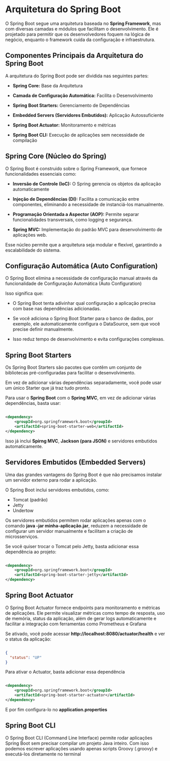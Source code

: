 # Arquitetura do Spring Boot

O Spring Boot segue uma arquitetura baseada no **Spring Framework**, mas com diversas camadas e módulos que facilitam o desenvolvimento. Ele é projetado para permitir que os desenvolvedores foquem na lógica de negócio, enquanto o framework cuida da configuração e infraestrutura.

## Componentes Principais da Arquitetura do Spring Boot

A arquitetura do Spring Boot pode ser dividida nas seguintes partes:

- **Spring Core:** Base da Arquitetura

- **Camada de Configuração Automática:** Facilita o Desenvolvimento

- **Spring Boot Starters:** Gerenciamento de Dependências

- **Embedded Servers (Servidores Embutidos):** Aplicação Autossuficiente

- **Spring Boot Actuator:** Monitoramento e métricas

- **Spring Boot CLI:** Execução de aplicações sem necessidade de compilação

## Spring Core (Núcleo do Spring)

O Spring Boot é construido sobre o Spring Framework, que fornece funcionalidades essenciais como:

- **Inversão de Controle (IoC):** O Spring gerencia os objetos da aplicação automaticamente

- **Injeção de Dependências (DI):** Facilita a comunicação entre componentes, eliminando a necessidade de instanciá-los manualmente.

- **Programação Orientada a Aspector (AOP):** Permite separar funcionalidades transversais, como logging e segurança.

- **Spring MVC:** Implementação do padrão MVC para desenvolvimento de aplicações web.

Esse núcleo permite que a arquitetura seja modular e flexível, garantindo a escalabilidade do sistema.

## Configuração Automática (Auto Configuration)

O Spring Boot elimina a necessidade de configuração manual através da funcionalidade de Configuração Automática (Auto Configuration)

Isso significa que:

- O Spring Boot tenta adivinhar qual configuração a aplicação precisa com base nas dependências adicionadas.

- Se você adiciona o Spring Boot Starter para o banco de dados, por exemplo, ele automaticamente configura o DataSource, sem que você precise definir manualmente.

- Isso reduz tempo de desenvolvimento e evita configurações complexas.

## Spring Boot Starters

Os Spring Boot Starters são pacotes que contêm um conjunto de bibliotecas pré-configuradas para facilitar o desenvolvimento.

Em vez de adicionar várias dependências separadamente, você pode usar um único Starter que já traz tudo pronto.

Para usar o **Spring Boot** com o **Spring MVC**, em vez de adicionar várias dependências, basta usar:

``` XML

<dependency>
    <groupId>org.springframework.boot</groupId>
    <artifactId>spring-boot-starter-web</artifactId>
</dependency>

```

Isso já inclui **Spirng MVC**, **Jackson (para JSON)** e servidores embutidos automaticamente.

## Servidores Embutidos (Embedded Servers)

Uma das grandes vantagens do Spring Boot é que não precisamos instalar um servidor externo para rodar a aplicação.

O Spring Boot inclui servidores embutidos, como: 

- Tomcat (padrão)
- Jetty
- Undertow

Os servidores embutidos permitem rodar aplicações apenas com o comando **java -jar minha-aplicação.jar**, reduzem a necessidade de configurar um servidor manualmente e facilitam a criação de microsserviços.

Se você quiser trocar o Tomcat pelo Jetty, basta adicionar essa dependência ao projeto:

``` XML

<dependency>
    <groupId>org.springframework.boot</groupId>
    <artifactId>spring-boot-starter-jetty</artifactId>
</dependency>

```

## Spring Boot Actuator

O Spring Boot Actuator fornece endpoints para monitoramento e métricas de aplicações. Ele permite visualizar métricas como tempo de resposta, uso de memória, status da aplicação, além de gerar logs automaticamente e facilitar a integração com ferramentas como Prometheus e Grafana

Se ativado, você pode acessar **http://localhost:8080/actuator/health** e ver o status da aplicação:

``` JSON

{
  "status": "UP"
}

```

Para ativar o Actuator, basta adicionar essa dependência

``` XML

<dependency>
    <groupId>org.springframework.boot</groupId>
    <artifactId>spring-boot-starter-actuator</artifactId>
</dependency>

```

E por fim configura-lo no **application.properties**

## Spring Boot CLI

O Spring Boot CLI (Command Line Interface) permite rodar aplicações Spring Boot sem precisar compilar um projeto Java inteiro. Com isso podemos escrever aplicações usando apenas scripts Groovy (.groovy) e executá-los diretamente no terminal

